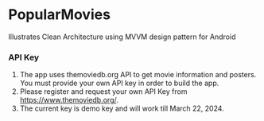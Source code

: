 # PopularMovies

Illustrates Clean Architecture using MVVM design pattern for Android

### API Key
1. The app uses themoviedb.org API to get movie information and posters. You must provide your own API key
   in order to build the app.
2. Please register and request your own API Key from https://www.themoviedb.org/.
3. The current key is demo key and will work till March 22, 2024.